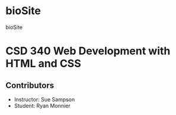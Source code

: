 # bioSite
bioSite

# CSD 340 Web Development with HTML and CSS

## Contributors
- Instructor: Sue Sampson
- Student: Ryan Monnier